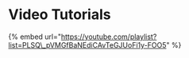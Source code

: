 # Video Tutorials

{% embed url="https://youtube.com/playlist?list=PLSQ\_pVMGfBaNEdiCAvTeGJUoFi1y-FOO5" %}



